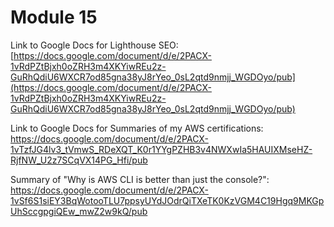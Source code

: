 # Module 15 

Link to Google Docs for Lighthouse SEO: [https://docs.google.com/document/d/e/2PACX-1vRdPZtBjxh0oZRH3m4XKYiwREu2z-GuRhQdiU6WXCR7od85gna38yJ8rYeo_0sL2qtd9nmjj_WGDOyo/pub](https://docs.google.com/document/d/e/2PACX-1vRdPZtBjxh0oZRH3m4XKYiwREu2z-GuRhQdiU6WXCR7od85gna38yJ8rYeo_0sL2qtd9nmjj_WGDOyo/pub)

Link to Google Docs for Summaries of my AWS certifications: https://docs.google.com/document/d/e/2PACX-1vTzfJG4lv3_tVmwS_RDeXQT_K0r1YYgPZHB3v4NWXwIa5HAUIXMseHZ-RjfNW_U2z7SCqVX14PG_Hfi/pub

Summary of "Why is AWS CLI is better than just the console?": https://docs.google.com/document/d/e/2PACX-1vSf6S1siEY3BqWotooTLU7ppsyUYdJOdrQiTXeTK0KzVGM4C19Hgq9MKGpUhSccgpgiQEw_mwZ2w9kQ/pub
